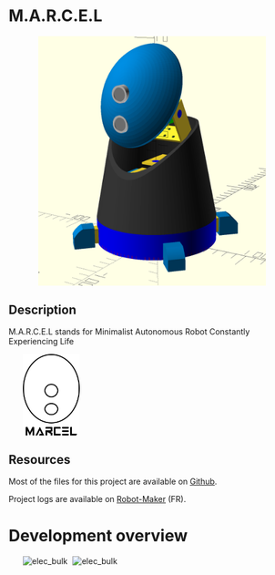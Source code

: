 <div id="mainblock">
<!-- ![](https://github.com/adam-p/markdown-here/raw/master/src/common/images/icon48.png "Banner image") -->


# M.A.R.C.E.L

<img alt="current stage" src="https://raw.githubusercontent.com/r1d1/KarotzLikeBot/master/render/20200212_marcel_render_newproto_wip.png" style="margin-left: auto; margin-right: auto; display: block; width: 400px;" />

## Description

M.A.R.C.E.L stands for Minimalist Autonomous Robot Constantly Experiencing Life 

<!-- img alt="logov1" src="images/just_the_head_logo_v1.png" />
<img alt="logov2" src="images/just_the_head_logo_v2.png" / -->
<img alt="logov3" src="images/just_the_head_logo_v3.png"  style="margin-left: 25px; margin-right: auto; display: block; width: 100px;" />
<!-- img alt="logov4" src="images/just_the_head_logo_v4.png" /-->

## Resources

Most of the files for this project are available on [Github](https://github.com/r1d1/KarotzLikeBot).

Project logs are available on [Robot-Maker](https://www.robot-maker.com/forum/topic/12548-project-marcel/) (FR).

# Development overview

<img alt="elec_bulk" src="images/20190226_Marcel_elec_v0p1.jpg"  style="margin-left: 25px; margin-right: auto; display: inline; height: 300px;" />
<img alt="elec_bulk" src="images/20200623_openscad_innerwip.png"  style="margin-left: 5px; margin-right: auto; display: inline; height: 300px;" />

<!-- 
| Time | Activity |
| --- | --- |
| 08:45-09:00 | Welcome |
| 09:00-09:30 | Place holders |
| 09:30-10:00 | Place holders |
| 10:00-10:30 | Place holders |
| 10:30-11:00 | Place holders |
| 11:00-11:30 | Place holders |
| 11:30-12:00 | Place holders | 
| 12:00-12:30 | Place holders |
| 12:30-13:30 | Place holders |
| 13:30-15:00 | Place holders |
| 15:00-15:30 | Place holders |
| 15:30-17:00 | **Place holders** |
| 17:00       | Place holders |
-->

</div>

